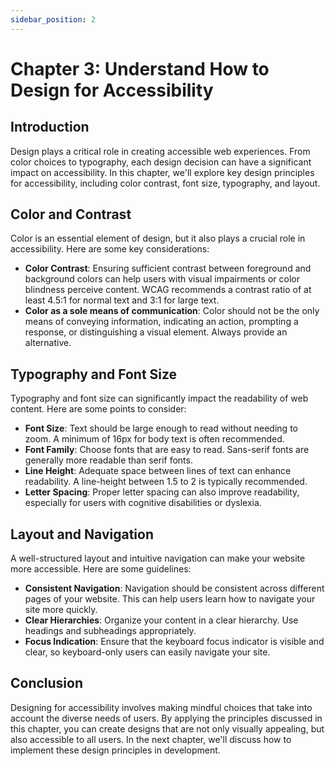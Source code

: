 ```yaml
---
sidebar_position: 2
---
```


# Chapter 3: Understand How to Design for Accessibility

## Introduction

Design plays a critical role in creating accessible web experiences. From color choices to typography, each design decision can have a significant impact on accessibility. In this chapter, we'll explore key design principles for accessibility, including color contrast, font size, typography, and layout.

## Color and Contrast

Color is an essential element of design, but it also plays a crucial role in accessibility. Here are some key considerations:

- **Color Contrast**: Ensuring sufficient contrast between foreground and background colors can help users with visual impairments or color blindness perceive content. WCAG recommends a contrast ratio of at least 4.5:1 for normal text and 3:1 for large text.
- **Color as a sole means of communication**: Color should not be the only means of conveying information, indicating an action, prompting a response, or distinguishing a visual element. Always provide an alternative.

## Typography and Font Size

Typography and font size can significantly impact the readability of web content. Here are some points to consider:

- **Font Size**: Text should be large enough to read without needing to zoom. A minimum of 16px for body text is often recommended.
- **Font Family**: Choose fonts that are easy to read. Sans-serif fonts are generally more readable than serif fonts.
- **Line Height**: Adequate space between lines of text can enhance readability. A line-height between 1.5 to 2 is typically recommended.
- **Letter Spacing**: Proper letter spacing can also improve readability, especially for users with cognitive disabilities or dyslexia.

## Layout and Navigation

A well-structured layout and intuitive navigation can make your website more accessible. Here are some guidelines:

- **Consistent Navigation**: Navigation should be consistent across different pages of your website. This can help users learn how to navigate your site more quickly.
- **Clear Hierarchies**: Organize your content in a clear hierarchy. Use headings and subheadings appropriately.
- **Focus Indication**: Ensure that the keyboard focus indicator is visible and clear, so keyboard-only users can easily navigate your site.

## Conclusion

Designing for accessibility involves making mindful choices that take into account the diverse needs of users. By applying the principles discussed in this chapter, you can create designs that are not only visually appealing, but also accessible to all users. In the next chapter, we'll discuss how to implement these design principles in development.
